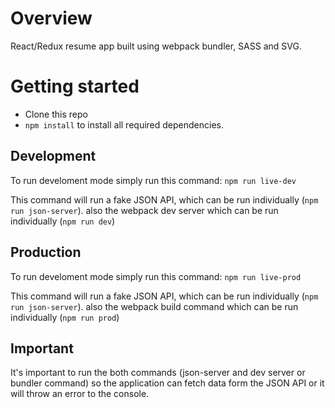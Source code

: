 # Overview

React/Redux resume app built using webpack bundler, SASS and SVG.

# Getting started

- Clone this repo
- `npm install` to install all required dependencies.

## Development

To run develoment mode simply run this command:
`npm run live-dev`

This command will run a fake JSON API, which can be run individually (`npm run json-server`). also the webpack dev server which can be run individually (`npm run dev`)

## Production

To run develoment mode simply run this command:
`npm run live-prod`

This command will run a fake JSON API, which can be run individually (`npm run json-server`). also the webpack build command which can be run individually (`npm run prod`)

## Important

It's important to run the both commands (json-server and dev server or bundler command) so the application can fetch data form the JSON API or it will throw an error to the console.
